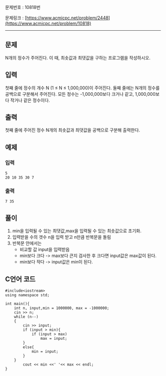 

문제번호 : 10818번

문제링크 : [https://www.acmicpc.net/problem/2448](https://www.acmicpc.net/problem/10818)

----------

## 문제 ##
N개의 정수가 주어진다. 이 때, 최솟값과 최댓값을 구하는 프로그램을 작성하시오.
## 입력 ##
첫째 줄에 정수의 개수 N (1 ≤ N ≤ 1,000,000)이 주어진다. 둘째 줄에는 N개의 정수를 공백으로 구분해서 주어진다. 모든 정수는 -1,000,000보다 크거나 같고, 1,000,000보다 작거나 같은 정수이다.
## 출력 ##
첫째 줄에 주어진 정수 N개의 최솟값과 최댓값을 공백으로 구분해 출력한다.
## 예제 ##
### 입력 ###
    5
    20 10 35 30 7

### 출력 ###
    7 35
     
## 풀이 ##
1. min을 입력될 수 있는 최댓값,max을 입력될 수 있는 최솟값으로 초기화.
2. 입력받을 수의 갯수 n을 입력 받고 n만큼 반복문을 돌림
3. 반복문 안에서는 
	- 비교할 값 input을 입력받음
	- min보다 크다 -> max보다 큰지 검사한 후 크다면 input값은  max값이 된다.
	- min보다 작다 -> input값은 min이 된다.

## C언어  코드 ##

    #include<iostream>
    using namespace std;
    
    int main(){
    	int n, input,min = 1000000, max = -1000000;
    	cin >> n;
    	while (n--)
    	{
    		cin >> input;
    		if (input > min){
    			if (input > max)
    				max = input;
    		}
    		else{
    			min = input;
    		}
    	}
    		cout << min <<' '<< max << endl;
    }
    